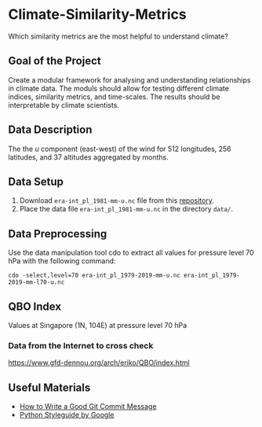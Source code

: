 # Climate-Similarity-Metrics
Which similarity metrics are the most helpful to understand climate?

## Goal of the Project
Create a modular framework for analysing and understanding relationships in climate data. The moduls should allow for testing different climate indices, similarity metrics, and time-scales. The results should be interpretable by climate scientists.

## Data Description

The the *u* component (east-west) of the wind for 512 longitudes, 256 latitudes, and 37 altitudes aggregated by months.

## Data Setup

1. Download `era-int_pl_1981-mm-u.nc` file from this [repository](https://nextcloud.scc.kit.edu/s/cwpp3wdQPcm96jq).
2. Place the data file `era-int_pl_1981-mm-u.nc` in the directory `data/`.

##  Data Preprocessing
Use the data manipulation tool cdo to extract all values for pressure level 70 hPa with the following command:

`cdo -select,level=70 era-int_pl_1979-2019-mm-u.nc era-int_pl_1979-2019-mm-l70-u.nc`

## QBO Index

Values at Singapore (1N, 104E) at pressure level 70 hPa

### Data from the Internet to cross check

https://www.gfd-dennou.org/arch/eriko/QBO/index.html

## Useful Materials
* [How to Write a Good Git Commit Message](https://chris.beams.io/posts/git-commit/)
* [Python Styleguide by Google](http://google.github.io/styleguide/pyguide.html)
